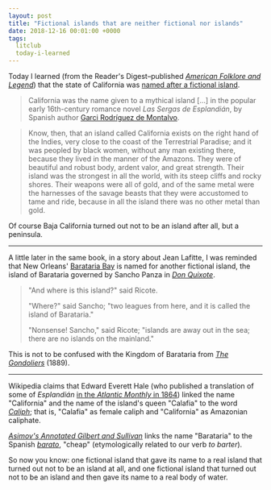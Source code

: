 ```yaml
---
layout: post
title: "Fictional islands that are neither fictional nor islands"
date: 2018-12-16 00:01:00 +0000
tags:
  litclub
  today-i-learned
---
```


Today I learned (from the Reader's Digest–published [_American Folklore and Legend_](https://amzn.to/2REUGVw))
that the state of California was [named after a fictional island](https://en.wikipedia.org/wiki/Etymology_of_California).

> California was the name given to a mythical island [...] in the popular
> early 16th-century romance novel _Las Sergas de Esplandián_, by Spanish author
> [Garci Rodríguez de Montalvo](https://en.wikipedia.org/wiki/Garci_Rodr%C3%ADguez_de_Montalvo).

> Know, then, that an island called California exists on the right hand of the Indies,
> very close to the coast of the Terrestrial Paradise; and it was peopled by black women,
> without any man existing there, because they lived in the manner of the Amazons.
> They were of beautiful and robust body, ardent valor, and great strength.
> Their island was the strongest in all the world, with its steep cliffs and rocky shores.
> Their weapons were all of gold, and of the same metal were the harnesses of the savage beasts
> that they were accustomed to tame and ride, because in all the island there was no other metal
> than gold.

Of course Baja California turned out not to be an island after all, but a peninsula.

----

A little later in the same book, in a story about Jean Lafitte, I was reminded that New Orleans'
[Barataria Bay](https://en.wikipedia.org/wiki/Barataria_Bay) is named for another fictional island,
the island of Barataria governed by Sancho Panza in [_Don Quixote_](http://www.gutenberg.org/ebooks/996).

> "And where is this island?" said Ricote.
>
> "Where?" said Sancho; "two leagues from here, and it is called the island of Barataria."
>
> "Nonsense! Sancho," said Ricote; "islands are away out in the sea; there are no islands on the mainland."

This is not to be confused with the Kingdom of Barataria from
[_The Gondoliers_](https://en.wikipedia.org/wiki/The_Gondoliers) (1889).

----

Wikipedia claims that Edward Everett Hale (who published a translation of some of _Esplandián_
[in the _Atlantic Monthly_ in 1864](https://books.google.com/books?id=t941AQAAMAAJ&pg=PA265))
linked the name "California" and the name of the island's queen "Calafia" to the word
[_Caliph_](https://en.wikipedia.org/wiki/Caliphate); that is, "Calafia" as female caliph
and "California" as Amazonian caliphate.

[_Asimov's Annotated Gilbert and Sullivan_](https://amzn.to/2CUbtfe) links the name "Barataria"
to the Spanish [_barato_](https://en.wiktionary.org/wiki/barato#Spanish), "cheap" (etymologically
related to our verb _to barter_).

So now you know: one fictional island that gave its name to a real island that turned out not to
be an island at all, and one fictional island that turned out not to be an island and then
gave its name to a real body of water.

